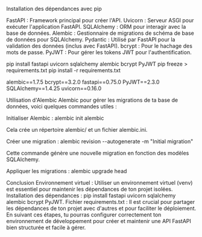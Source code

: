 Installation des dépendances avec pip

FastAPI : Framework principal pour créer l'API.
Uvicorn : Serveur ASGI pour exécuter l'application FastAPI.
SQLAlchemy : ORM pour interagir avec la base de données.
Alembic : Gestionnaire de migrations de schéma de base de données pour SQLAlchemy.
Pydantic : Utilisé par FastAPI pour la validation des données (inclus avec FastAPI).
bcrypt : Pour le hachage des mots de passe.
PyJWT : Pour gérer les tokens JWT pour l'authentification.

pip install fastapi uvicorn sqlalchemy alembic bcrypt PyJWT
pip freeze > requirements.txt
pip install -r requirements.txt


alembic==1.7.5
bcrypt==3.2.0
fastapi==0.75.0
PyJWT==2.3.0
SQLAlchemy==1.4.25
uvicorn==0.16.0

Utilisation d'Alembic
Alembic pour gérer les migrations de ta base de données, voici quelques commandes utiles :

Initialiser Alembic :
alembic init alembic

Cela crée un répertoire alembic/ et un fichier alembic.ini.

Créer une migration :
alembic revision --autogenerate -m "Initial migration"

Cette commande génère une nouvelle migration en fonction des modèles SQLAlchemy.

Appliquer les migrations :
alembic upgrade head

Conclusion
Environnement virtuel : Utiliser un environnement virtuel (venv) est essentiel pour maintenir les dépendances de ton projet isolées.
Installation des dépendances : pip install fastapi uvicorn sqlalchemy alembic bcrypt PyJWT.
Fichier requirements.txt : Il est crucial pour partager les dépendances de ton projet avec d'autres et pour faciliter le déploiement.
En suivant ces étapes, tu pourras configurer correctement ton environnement de développement pour créer et maintenir une API FastAPI bien structurée et facile à gérer.

